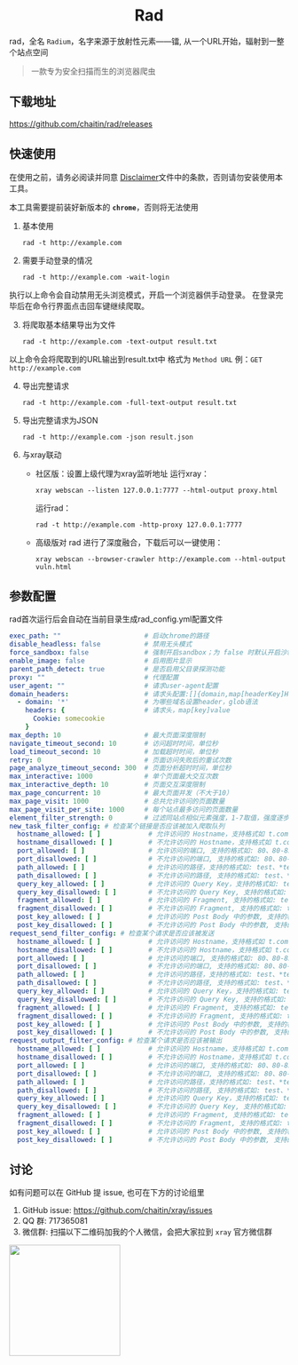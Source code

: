 <h1 align="center">Rad</h1>

rad，全名 `Radium`，名字来源于放射性元素——镭, 从一个URL开始，辐射到一整个站点空间

> 一款专为安全扫描而生的浏览器爬虫

## 下载地址

https://github.com/chaitin/rad/releases


## 快速使用

在使用之前，请务必阅读并同意 [Disclaimer](./Disclaimer.md)文件中的条款，否则请勿安装使用本工具。

本工具需要提前装好新版本的 **`chrome`**，否则将无法使用 

1. 基本使用

    ```
    rad -t http://example.com
    ```

2. 需要手动登录的情况
    
    ```
    rad -t http://example.com -wait-login
    ```

执行以上命令会自动禁用无头浏览模式，开启一个浏览器供手动登录。
在登录完毕后在命令行界面点击回车键继续爬取。

3. 将爬取基本结果导出为文件

    ```
    rad -t http://example.com -text-output result.txt
    ```

以上命令会将爬取到的URL输出到result.txt中
格式为 `Method URL` 例：`GET http://example.com`

4. 导出完整请求

    ```
    rad -t http://example.com -full-text-output result.txt
    ```
    

5. 导出完整请求为JSON

    ```
    rad -t http://example.com -json result.json
    ```    

6. 与xray联动

    * 社区版：设置上级代理为xray监听地址
        运行xray：

        ```
        xray webscan --listen 127.0.0.1:7777 --html-output proxy.html
        ```

        运行rad：

        ```
        rad -t http://example.com -http-proxy 127.0.0.1:7777
        ```

    * 高级版对 rad 进行了深度融合，下载后可以一键使用：

        ```
        xray webscan --browser-crawler http://example.com --html-output vuln.html
        ```

## 参数配置

rad首次运行后会自动在当前目录生成rad_config.yml配置文件

```yaml
exec_path: ""                     # 启动chrome的路径
disable_headless: false           # 禁用无头模式
force_sandbox: false              # 强制开启sandbox；为 false 时默认开启沙箱，但在容器中会关闭沙箱。为true时强制启用沙箱，可能导致在docker中无法使用。
enable_image: false               # 启用图片显示
parent_path_detect: true          # 是否启用父目录探测功能
proxy: ""                         # 代理配置
user_agent: ""                    # 请求user-agent配置
domain_headers:                   # 请求头配置:[]{domain,map[headerKey]HeaderValue}
  - domain: '*'                   # 为哪些域名设置header，glob语法
    headers: {                    # 请求头，map[key]value
      Cookie: somecookie
    }                    
max_depth: 10                     # 最大页面深度限制
navigate_timeout_second: 10       # 访问超时时间，单位秒
load_timeout_second: 10           # 加载超时时间，单位秒
retry: 0                          # 页面访问失败后的重试次数
page_analyze_timeout_second: 300  # 页面分析超时时间，单位秒
max_interactive: 1000             # 单个页面最大交互次数
max_interactive_depth: 10         # 页面交互深度限制
max_page_concurrent: 10           # 最大页面并发（不大于10）
max_page_visit: 1000              # 总共允许访问的页面数量
max_page_visit_per_site: 1000     # 每个站点最多访问的页面数量
element_filter_strength: 0        # 过滤同站点相似元素强度，1-7取值，强度逐步增大，为0时不进行跨页面元素过滤
new_task_filter_config: # 检查某个链接是否应该被加入爬取队列
  hostname_allowed: [ ]            # 允许访问的 Hostname，支持格式如 t.com、*.t.com、1.1.1.1、1.1.1.1/24、1.1-4.1.1-8
  hostname_disallowed: [ ]         # 不允许访问的 Hostname，支持格式如 t.com、*.t.com、1.1.1.1、1.1.1.1/24、1.1-4.1.1-8
  port_allowed: [ ]                # 允许访问的端口, 支持的格式如: 80、80-85
  port_disallowed: [ ]             # 不允许访问的端口, 支持的格式如: 80、80-85
  path_allowed: [ ]                # 允许访问的路径，支持的格式如: test、*test*
  path_disallowed: [ ]             # 不允许访问的路径, 支持的格式如: test、*test*
  query_key_allowed: [ ]           # 允许访问的 Query Key，支持的格式如: test、*test*
  query_key_disallowed: [ ]        # 不允许访问的 Query Key, 支持的格式如: test、*test*
  fragment_allowed: [ ]            # 允许访问的 Fragment, 支持的格式如: test、*test*
  fragment_disallowed: [ ]         # 不允许访问的 Fragment, 支持的格式如: test、*test*
  post_key_allowed: [ ]            # 允许访问的 Post Body 中的参数, 支持的格式如: test、*test*
  post_key_disallowed: [ ]         # 不允许访问的 Post Body 中的参数, 支持的格式如: test、*test*
request_send_filter_config: # 检查某个请求是否应该被发送
  hostname_allowed: [ ]            # 允许访问的 Hostname，支持格式如 t.com、*.t.com、1.1.1.1、1.1.1.1/24、1.1-4.1.1-8
  hostname_disallowed: [ ]         # 不允许访问的 Hostname，支持格式如 t.com、*.t.com、1.1.1.1、1.1.1.1/24、1.1-4.1.1-8
  port_allowed: [ ]                # 允许访问的端口, 支持的格式如: 80、80-85
  port_disallowed: [ ]             # 不允许访问的端口, 支持的格式如: 80、80-85
  path_allowed: [ ]                # 允许访问的路径，支持的格式如: test、*test*
  path_disallowed: [ ]             # 不允许访问的路径, 支持的格式如: test、*test*
  query_key_allowed: [ ]           # 允许访问的 Query Key，支持的格式如: test、*test*
  query_key_disallowed: [ ]        # 不允许访问的 Query Key, 支持的格式如: test、*test*
  fragment_allowed: [ ]            # 允许访问的 Fragment, 支持的格式如: test、*test*
  fragment_disallowed: [ ]         # 不允许访问的 Fragment, 支持的格式如: test、*test*
  post_key_allowed: [ ]            # 允许访问的 Post Body 中的参数, 支持的格式如: test、*test*
  post_key_disallowed: [ ]         # 不允许访问的 Post Body 中的参数, 支持的格式如: test、*test*
request_output_filter_config: # 检查某个请求是否应该被输出
  hostname_allowed: [ ]            # 允许访问的 Hostname，支持格式如 t.com、*.t.com、1.1.1.1、1.1.1.1/24、1.1-4.1.1-8
  hostname_disallowed: [ ]         # 不允许访问的 Hostname，支持格式如 t.com、*.t.com、1.1.1.1、1.1.1.1/24、1.1-4.1.1-8
  port_allowed: [ ]                # 允许访问的端口, 支持的格式如: 80、80-85
  port_disallowed: [ ]             # 不允许访问的端口, 支持的格式如: 80、80-85
  path_allowed: [ ]                # 允许访问的路径，支持的格式如: test、*test*
  path_disallowed: [ ]             # 不允许访问的路径, 支持的格式如: test、*test*
  query_key_allowed: [ ]           # 允许访问的 Query Key，支持的格式如: test、*test*
  query_key_disallowed: [ ]        # 不允许访问的 Query Key, 支持的格式如: test、*test*
  fragment_allowed: [ ]            # 允许访问的 Fragment, 支持的格式如: test、*test*
  fragment_disallowed: [ ]         # 不允许访问的 Fragment, 支持的格式如: test、*test*
  post_key_allowed: [ ]            # 允许访问的 Post Body 中的参数, 支持的格式如: test、*test*
  post_key_disallowed: [ ]         # 不允许访问的 Post Body 中的参数, 支持的格式如: test、*test*
```

## 讨论

如有问题可以在 GitHub 提 issue, 也可在下方的讨论组里

1. GitHub issue: https://github.com/chaitin/xray/issues
1. QQ 群: 717365081
1. 微信群: 扫描以下二维码加我的个人微信，会把大家拉到 `xray` 官方微信群    

<img src="https://docs.xray.cool/assets/wechat.jpg?nocache=2" height="200px">


